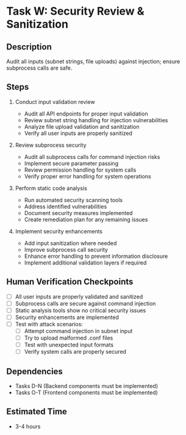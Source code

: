 # Task W: Security Review & Sanitization

## Description
Audit all inputs (subnet strings, file uploads) against injection; ensure subprocess calls are safe.

## Steps
1. Conduct input validation review
   - Audit all API endpoints for proper input validation
   - Review subnet string handling for injection vulnerabilities
   - Analyze file upload validation and sanitization
   - Verify all user inputs are properly sanitized

2. Review subprocess security
   - Audit all subprocess calls for command injection risks
   - Implement secure parameter passing
   - Review permission handling for system calls
   - Verify proper error handling for system operations

3. Perform static code analysis
   - Run automated security scanning tools
   - Address identified vulnerabilities
   - Document security measures implemented
   - Create remediation plan for any remaining issues

4. Implement security enhancements
   - Add input sanitization where needed
   - Improve subprocess call security
   - Enhance error handling to prevent information disclosure
   - Implement additional validation layers if required

## Human Verification Checkpoints
- [ ] All user inputs are properly validated and sanitized
- [ ] Subprocess calls are secure against command injection
- [ ] Static analysis tools show no critical security issues
- [ ] Security enhancements are implemented
- [ ] Test with attack scenarios:
  - [ ] Attempt command injection in subnet input
  - [ ] Try to upload malformed .conf files
  - [ ] Test with unexpected input formats
  - [ ] Verify system calls are properly secured

## Dependencies
- Tasks D-N (Backend components must be implemented)
- Tasks O-T (Frontend components must be implemented)

## Estimated Time
- 3-4 hours 